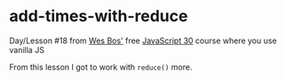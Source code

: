 # add-times-with-reduce

Day/Lesson #18 from [Wes Bos'](http://wesbos.com/) free [JavaScript 30](https://javascript30.com/) course where you use vanilla JS

From this lesson I got to work with `reduce()` more.